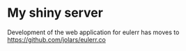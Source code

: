 # My shiny server

Development of the web application for eulerr has moves to <https://github.com/jolars/eulerr.co>

